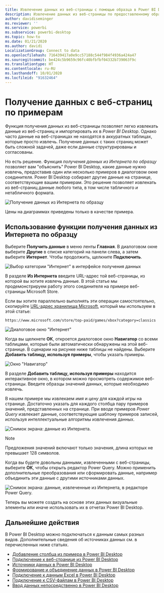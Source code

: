 ```yaml
---
title: Извлечение данных из веб-страницы с помощью образца в Power BI Desktop
description: Извлечение данных из веб-страницы по предоставленному образцу требуемых данных
author: davidiseminger
ms.reviewer: ''
ms.service: powerbi
ms.subservice: powerbi-desktop
ms.topic: how-to
ms.date: 01/21/2020
ms.author: davidi
LocalizationGroup: Connect to data
ms.openlocfilehash: 716439417a0e9cc57188c544f984f4936a424a47
ms.sourcegitcommit: be424c5b9659c96fc40bfbfbf04332b739063f9c
ms.translationtype: HT
ms.contentlocale: ru-RU
ms.lasthandoff: 10/01/2020
ms.locfileid: "91632464"
---
```

# <a name="get-webpage-data-by-providing-examples"></a>Получение данных с веб-страниц по примерам

Функция получения данных из веб-страницы позволяет легко извлекать данные из веб-страниц и импортировать их в *Power BI Desktop*. Однако часто данные на веб-страницах не находятся в аккуратных таблицах, которые просто извлечь. Получение данных с таких страниц может быть сложной задачей, даже если данные структурированы и согласованы.

Но есть решение. Функция *получения данных из Интернета по образцу* позволяет вам "объяснить" Power BI Desktop, какие данные нужно извлечь, предоставив один или несколько примеров в диалоговом окне соединителя. Power BI Desktop собирает другие данные на странице, соответствующие вашим примерам. Это решение позволяет извлекать из веб-страниц данные любого типа, в том числе табличного *и* нетабличного формата.

![Получение данных из Интернета по образцу](media/desktop-connect-to-web-by-example/web-by-example_01.png)

Цены на диаграммах приведены только в качестве примера.

## <a name="using-get-data-from-web-by-example"></a>Использование функции получения данных из Интернета по образцу

Выберите **Получить данные** в меню ленты **Главная**. В диалоговом окне выберите **Другие** в списке категорий на панели слева, а затем выберите **Интернет**. Чтобы продолжить, щелкните **Подключить**.

![Выбор категории "Интернет" в интерфейсе получения данных](media/desktop-connect-to-web-by-example/web-by-example_03.png)

В разделе **Из Интернета** введите URL-адрес той веб-страницы, из которой вы хотите извлечь данные. В этой статье мы продемонстрируем работу этого соединителя на примере веб-страницы Microsoft Store.

Если вы хотите параллельно выполнять эти операции самостоятельно, скопируйте [URL-адрес хранилища Microsoft](https://www.microsoft.com/store/top-paid/games/xbox?category=classics), который мы используем в этой статье:

```http
https://www.microsoft.com/store/top-paid/games/xbox?category=classics
```

![Диалоговое окно "Интернет"](media/desktop-connect-to-web-by-example/web-by-example_04.png)

Когда вы щелкнете **ОК**, откроется диалоговое окно **Навигатор** со всеми таблицами, которые были автоматически обнаружены на этой веб-странице. В сценарии на рисунке ниже таблицы не найдены. Выберите **Добавить таблицу, используя примеры**, чтобы указать примеры.

![Окно "Навигатор"](media/desktop-connect-to-web-by-example/web-by-example_05.png)

В разделе **Добавить таблицу, используя примеры** находится интерактивное окно, в котором можно просмотреть содержимое веб-страницы. Введите образцы значений данных, которые необходимо извлечь.

В нашем примере мы извлекаем *имя* и *цену* для каждой игры на странице. Достаточно указать для каждого столбца пару примеров значений, представленных на странице. При вводе примеров *Power Query* извлекает данные, соответствующие шаблону примеров записей, используя интеллектуальные алгоритмы извлечения данных.

![Снимок экрана: данные из Интернета.](media/desktop-connect-to-web-by-example/web-by-example_06.png)

> [!NOTE]
> Предложения значений включают только значения, длина которых не превышает 128 символов.

Когда вы будете довольны данными, извлеченными с веб-страницы, выберите **ОК**, чтобы открыть редактор Power Query. Можно применить дополнительные преобразования или сформировать данные, например объединить эти данные с другими источниками данных.

![Снимок экрана: данные, извлеченные из Интернета, в редакторе Power Query.](media/desktop-connect-to-web-by-example/web-by-example_07.png)

Теперь вы можете создать на основе этих данных визуальные элементы или иначе использовать их в отчетах Power BI Desktop.

## <a name="next-steps"></a>Дальнейшие действия

В Power BI Desktop можно подключаться к данным самых разных видов. Дополнительные сведения об источниках данных см. в перечисленных ниже статьях.

* [Добавление столбца из примера в Power BI Desktop](../create-reports/desktop-add-column-from-example.md)
* [Подключение к веб-странице из Power BI Desktop](desktop-connect-to-web.md)
* [Источники данных в Power BI Desktop](desktop-data-sources.md)
* [Формирование и объединение данных в Power BI Desktop](desktop-shape-and-combine-data.md)
* [Подключение к данным Excel в Power BI Desktop](desktop-connect-excel.md)
* [Подключение к CSV-файлам в Power BI Desktop](desktop-connect-csv.md)
* [Ввод данных непосредственно в Power BI Desktop](desktop-enter-data-directly-into-desktop.md)
